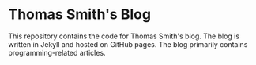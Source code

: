 # Thomas Smith's Blog
This repository contains the code for Thomas Smith's blog. The blog is written
in Jekyll and hosted on GitHub pages. The blog primarily contains
programming-related articles.

